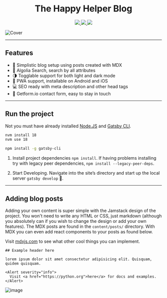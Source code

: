 <h1 align="center">
  The Happy Helper Blog
</h1>

<p align="center">
   <a href="https://gatsbyjs.com" target="_blank">
     <img src="https://img.shields.io/badge/Built%20with-Gatsby-%23614dff?logo=gatsby" />
   </a>
   <a href="https://reactjs.org/" target="_blank">
     <img src="https://img.shields.io/badge/Powered%20by-React-%2361dafb?logo=react" />
   </a>
   <a>
     <img src="https://img.shields.io/github/license/BrianRuizy/gatsby-minimal-portfolio?color=red&style=flat" />
   </a>
</p>

</div>

![Cover](https://media.githubusercontent.com/media/Ormica-LLC/public-assets/10375ee8427e1391c518695a1d7bbc6d7c9cc020/happy-helper-header.png)

---

## Features

- 📝 Simplistic blog setup using posts created with MDX
- 🔎 Algolia Search, search by all attributes
- 🌗 Togglable support for both light and dark mode
- 📲 PWA support, installable on Android and iOS
- 💻 SEO ready with meta description and other head tags
- 📧 Getform.io contact form, easy to stay in touch

---

## Run the project

Not you must have already installed [Node.JS](https://www.gatsbyjs.com/docs/tutorial/part-zero/#install-nodejs-for-your-appropriate-operating-system) and [Gatsby CLI](https://www.gatsbyjs.com/docs/tutorial/part-zero/#install-nodejs-for-your-appropriate-operating-system).

```bash
nvm install 18
nvm use 18

npm install -g gatsby-cli
```

1. Install project dependencies ```npm install```. If having problems installing try with legacy peer dependencies, ```npm install --legacy-peer-deps```.

2. Start Developing. Navigate into the site’s directory and start up the local server ```gatsby develop``` 🎉.

---

## Adding blog posts

Adding your own content is super simple with the Jamstack design of the project. You won't need to write any HTML or CSS, just markdown (although you absolutely can if you wish to change the design or add your own features). The MDX posts are found in the `content/posts/` directory. With MDX you can even add react components to your posts as found below.

Visit [mdxjs.com](https://mdxjs.com) to see what other cool things you can implement.

```mdx
## Example header here

lorem ipsum dolor sit amet consectetur adipisicing elit. Quisquam, quidem quisquam.

<Alert severity="info">
  Visit <a href="https://python.org">here</a> for docs and examples.
</Alert>
```

![image](https://user-images.githubusercontent.com/23439187/179371961-520835ab-e4ef-4086-90d7-791e26934732.png)

